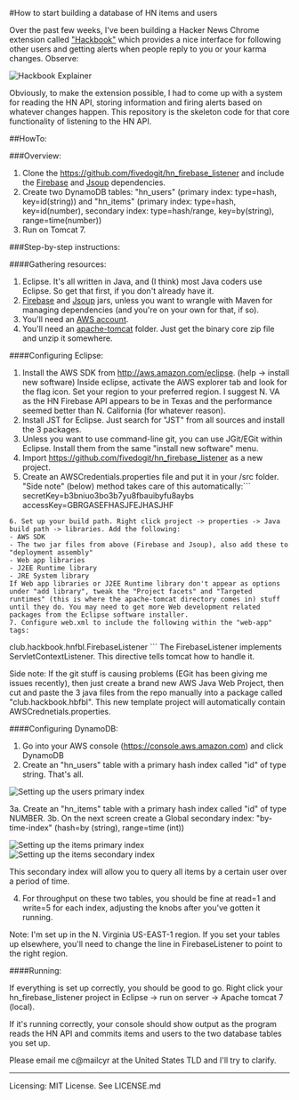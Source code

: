 #How to start building a database of HN items and users

Over the past few weeks, I've been building a Hacker News Chrome extension called ["Hackbook"](https://chrome.google.com/webstore/detail/hackbook/logdfcelflpgcbfebibbeajmhpofckjh/) which provides a nice interface for following other users and getting alerts when people reply to you or your karma changes. Observe:

![Hackbook Explainer](https://s3.amazonaws.com/cyrus-general/main_explainer.png)

Obviously, to make the extension possible, I had to come up with a system for reading the HN API, storing information and firing alerts based on whatever changes happen. This repository is the skeleton code for that core functionality of listening to the HN API.

##HowTo:

###Overview:

1. Clone the https://github.com/fivedogit/hn_firebase_listener and include the [Firebase](https://www.firebase.com/docs/android/) and [Jsoup](http://jsoup.org/download) dependencies.
2. Create two DynamoDB tables: "hn_users" (primary index: type=hash, key=id(string)) and "hn_items" (primary index: type=hash, key=id(number), secondary index: type=hash/range, key=by(string), range=time(number)) 
3. Run on Tomcat 7.

###Step-by-step instructions:

####Gathering resources:

1. Eclipse. It's all written in Java, and (I think) most Java coders use Eclipse. So get that first, if you don't already have it.
2. [Firebase](https://www.firebase.com/docs/android/) and [Jsoup](http://jsoup.org/download) jars, unless you want to wrangle with Maven for managing dependencies (and you're on your own for that, if so).
3. You'll need an [AWS account](http://aws.amazon.com/). 
4. You'll need an [apache-tomcat](http://tomcat.apache.org/download-70.cgi) folder. Just get the binary core zip file and unzip it somewhere.

####Configuring Eclipse:

1. Install the AWS SDK from http://aws.amazon.com/eclipse. (help -> install new software) Inside eclipse, activate the AWS explorer tab and look for the flag icon. Set your region to your preferred region. I suggest N. VA as the HN Firebase API appears to be in Texas and the performance seemed better than N. California (for whatever reason).
2. Install JST for Eclipse. Just search for "JST" from all sources and install the 3 packages.
3. Unless you want to use command-line git, you can use JGit/EGit within Eclipse. Install them from the same "install new software" menu.
4. Import https://github.com/fivedogit/hn_firebase_listener as a new project. 
5. Create an AWSCredentials.properties file and put it in your /src folder. "Side note" (below) method takes care of this automatically:```
secretKey=b3bniuo3bo3b7yu8fbauibyfu8aybs
accessKey=GBRGASEFHASJFEJHASJHF
```
6. Set up your build path. Right click project -> properties -> Java build path -> libraries. Add the following:
- AWS SDK
- The two jar files from above (Firebase and Jsoup), also add these to "deployment assembly"
- Web app libraries
- J2EE Runtime library
- JRE System library
If Web app libraries or J2EE Runtime library don't appear as options under "add library", tweak the "Project facets" and "Targeted runtimes" (this is where the apache-tomcat directory comes in) stuff until they do. You may need to get more Web development related packages from the Eclipse software installer.  
7. Configure web.xml to include the following within the "web-app" tags:
```
<listener>
    <listener-class>club.hackbook.hnfbl.FirebaseListener</listener-class>
</listener>
```
The FirebaseListener implements ServletContextListener. This directive tells tomcat how to handle it.

Side note: If the git stuff is causing problems (EGit has been giving me issues recently), then just create a brand new AWS Java Web Project, then cut and paste the 3 java files from the repo manually into a package called "club.hackbook.hbfbl". This new template project will automatically contain AWSCrednetials.properties.

####Configuring DynamoDB:

1. Go into your AWS console (https://console.aws.amazon.com) and click DynamoDB
2. Create an "hn_users" table with a primary hash index called "id" of type string. That's all. 

![Setting up the users primary index](https://s3.amazonaws.com/cyrus-general/users_primary_index.png)

3a. Create an "hn_items" table with a primary hash index called "id" of type NUMBER.
3b. On the next screen create a Global secondary index: "by-time-index" (hash=by (string), range=time (int))

![Setting up the items primary index](https://s3.amazonaws.com/cyrus-general/items_primary_index.png)
![Setting up the items secondary index](https://s3.amazonaws.com/cyrus-general/items_secondary_index.png)

This secondary index will allow you to query all items by a certain user over a period of time.

4. For throughput on these two tables, you should be fine at read=1 and write=5 for each index, adjusting the knobs after you've gotten it running.

Note: I'm set up in the N. Virginia US-EAST-1 region. If you set your tables up elsewhere, you'll need to change the line in FirebaseListener to point to the right region.

####Running:

If everything is set up correctly, you should be good to go. Right click your hn_firebase_listener project in Eclipse -> run on server -> Apache tomcat 7 (local). 

If it's running correctly, your console should show output as the program reads the HN API and commits items and users to the two database tables you set up.

Please email me c@mailcyr at the United States TLD and I'll try to clarify.

---------------

Licensing: MIT License. See LICENSE.md